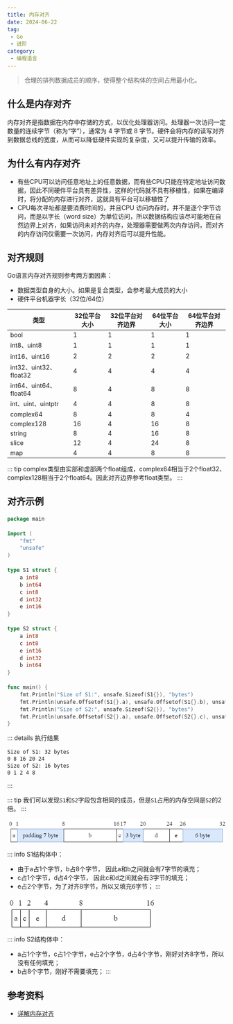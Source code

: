 ```yaml
---
title: 内存对齐
date: 2024-06-22
tag:
 - Go
 - 进阶
category:
 - 编程语言
---
```


> 合理的排列数据成员的顺序，使得整个结构体的空间占用最小化。

<!-- more -->

## 什么是内存对齐

内存对齐是指数据在内存中存储的方式，以优化处理器访问。处理器一次访问一定数量的连续字节（称为“字”），通常为 4 字节或 8 字节。硬件会将内存的读写对齐到数据总线的宽度，从而可以降低硬件实现的复杂度，又可以提升传输的效率。

## 为什么有内存对齐

- 有些CPU可以访问任意地址上的任意数据，而有些CPU只能在特定地址访问数据，因此不同硬件平台具有差异性，这样的代码就不具有移植性，如果在编译时，将分配的内存进行对齐，这就具有平台可以移植性了
- CPU每次寻址都是要消费时间的，并且CPU 访问内存时，并不是逐个字节访问，而是以字长（word size）为单位访问，所以数据结构应该尽可能地在自然边界上对齐，如果访问未对齐的内存，处理器需要做两次内存访问，而对齐的内存访问仅需要一次访问，内存对齐后可以提升性能。

## 对齐规则

Go语言内存对齐规则参考两方面因素：
- 数据类型自身的大小。如果是复合类型，会参考最大成员的大小
- 硬件平台机器字长（32位/64位）

| 类型 | 32位平台大小 | 32位平台对齐边界 | 64位平台大小 | 64位平台对齐边界 |
| --- | ------- | --------- | ------- | --------- |
| bool | 1 | 1 | 1 | 1 |
| int8、uint8 | 1 | 1 | 1 | 1 |
| int16、uint16 | 2 | 2 | 2 | 2 |
| int32、uint32、float32 | 4 | 4 | 4 | 4 |
| int64、uint64、float64 | 8 | 4 | 8 | 8 |
| int、uint、uintptr | 4 | 4 | 8 | 8 |
| complex64 | 8 | 4 | 8 | 4 |
| complex128 | 16 | 4 | 16 | 8 |
| string | 8 | 4 | 16 | 8 |
| slice | 12 | 4 | 24 | 8 |
| map | 4 | 4 | 8 | 8 |

::: tip
complex类型由实部和虚部两个float组成，complex64相当于2个float32、complex128相当于2个float64。因此对齐边界参考float类型。
:::

## 对齐示例

```go
package main

import (
	"fmt"
	"unsafe"
)

type S1 struct {
	a int8
	b int64
	c int8
	d int32
	e int16
}

type S2 struct {
	a int8
	c int8
	e int16
	d int32
	b int64
}

func main() {
	fmt.Println("Size of S1:", unsafe.Sizeof(S1{}), "bytes")
	fmt.Println(unsafe.Offsetof(S1{}.a), unsafe.Offsetof(S1{}.b), unsafe.Offsetof(S1{}.c), unsafe.Offsetof(S1{}.d), unsafe.Offsetof(S1{}.e))
	fmt.Println("Size of S2:", unsafe.Sizeof(S2{}), "bytes")
	fmt.Println(unsafe.Offsetof(S2{}.a), unsafe.Offsetof(S2{}.c), unsafe.Offsetof(S2{}.e), unsafe.Offsetof(S2{}.d), unsafe.Offsetof(S2{}.b))
}
```

::: details 执行结果
```text
Size of S1: 32 bytes
0 8 16 20 24
Size of S2: 16 bytes
0 1 2 4 8
```
:::

::: tip
我们可以发现`S1`和`S2`字段包含相同的成员，但是`S1`占用的内存空间是`S2`的2倍。
:::

![S1内存布局](./images/memory-s1.png)

::: info 
S1结构体中：
- 由于a占1个字节，b占8个字节， 因此a和b之间就会有7字节的填充；
- c占1个字节，d占4个字节， 因此c和d之间就会有3字节的填充；
- e占2个字节，为了对齐8字节，所以又填充6字节；
:::

![S2内存布局](./images/memory-s2.png)

::: info
S2结构体中：
- a占1个字节，c占1个字节，e占2个字节，d占4个字节，刚好对齐8字节，所以没有任何填充；
- b占8个字节，刚好不需要填充；
:::

## 参考资料

- [详解内存对齐](https://blog.csdn.net/qq_39397165/article/details/119745975)
